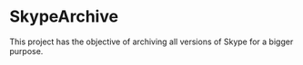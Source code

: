 # SkypeArchive
This project has the objective of archiving all versions of Skype for a bigger purpose.
